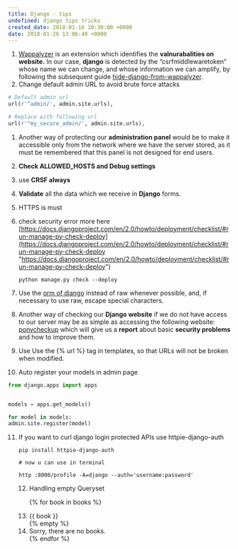 ```yaml
---
title: Django - tips
undefined: django tips tricks
created_date: 2018-01-16 18:30:00 +0000
date: 2018-01-26 13:06:49 +0000
---
```

1. [Wappalyzer](https://wappalyzer.com/) is an extension which identifies the **valnurabalities on** **website.** In our case, **django**  is detected by the “csrfmiddlewaretoken” whose name we can change, and  whose information we can amplify, by following the subsequent guide [hide-django-from-wappalyzer](https://n3tc4t.github.io/blog/hide-django-from-wappalyzer).
2. Change default admin URL to avoid brute force attacks

```python
# Default admin url
url(r'^admin/', admin.site.urls),

# Replace with following url
url(r'^my_secure_admin/', admin.site.urls),
```

 1. Another way of protecting our **administration panel**  would be to make it accessible only from the network where we have the  server stored, as it must be remembered that this panel is not designed  for end users.
 2. **Check ALLOWED_HOSTS and Debug settings**
 3. use **CRSF always**
 4. **Validate** all the data which we receive in **Django** forms.
 5. HTTPS is must
 6. check security error more here [https://docs.djangoproject.com/en/2.0/howto/deployment/checklist/#run-manage-py-check-deploy](https://docs.djangoproject.com/en/2.0/howto/deployment/checklist/#run-manage-py-check-deploy "https://docs.djangoproject.com/en/2.0/howto/deployment/checklist/#run-manage-py-check-deploy")

        python manage.py check --deploy
 7. Use the [orm of django](https://tutorial.djangogirls.org/en/django_orm/) instead of raw whenever possible, and, if necessary to use raw, escape special characters.
 8. Another way of checking our **Django website** if we do not have access to our server may be as simple as accessing the following website:[ ponycheckup](https://www.ponycheckup.com/) which will give us a **report** about basic **security problems** and how to improve them.
 9. Use Use the {% url %} tag in templates, so that URLs will not be broken when modified.
10. Auto register your models in admin page

```python
from django.apps import apps


models = apps.get_models()

for model in models:
admin.site.register(model)
```

11. If you want to curl django login protected APIs use httpie-django-auth

        pip install httpie-django-auth
        
        # now u can use in terminal
        
        http :8000/profile -A=django --auth='username:password'
    12. Handling empty Queryset

        {% for book in books %}
        	<li>{{ book }}</li>
        {% empty %}
             <li>Sorry, there are no books.</li>
        {% endfor %}
